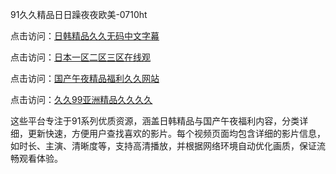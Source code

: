 91久久精品日日躁夜夜欧美-0710ht

点击访问：<a href="https://heiliaoow5kzm.pages.dev">日韩精品久久无码中文字幕</a>

点击访问：<a href="https://heiliao2dmwwy.pages.dev">日本一区二区三区在线观</a>

点击访问：<a href="https://heiliaoll4qsx.pages.dev">国产午夜精品福利久久网站</a>

点击访问：<a href="https://heiliaowzu4ur.pages.dev">久久99亚洲精品久久久久</a>

这些平台专注于91系列优质资源，涵盖日韩精品与国产午夜福利内容，分类详细，更新快速，方便用户查找喜欢的影片。每个视频页面均包含详细的影片信息，如时长、主演、清晰度等，支持高清播放，并根据网络环境自动优化画质，保证流畅观看体验。

<span style="display:none;">[Canonical link](）</span>
